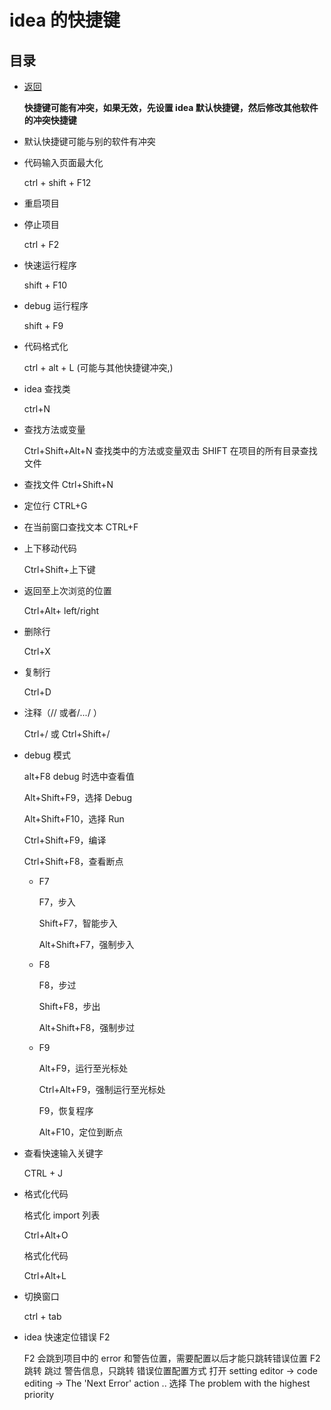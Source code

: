 # idea 的快捷键

## 目录

- [返回](./README.md)

  **快捷键可能有冲突，如果无效，先设置 idea 默认快捷键，然后修改其他软件的冲突快捷键**

- 默认快捷键可能与别的软件有冲突

- 代码输入页面最大化

  ctrl + shift + F12

- 重启项目

- 停止项目

  ctrl + F2

- 快速运行程序

  shift + F10

- debug 运行程序

  shift + F9

- 代码格式化

  ctrl + alt + L (可能与其他快捷键冲突,)

- idea 查找类

  ctrl+N

- 查找方法或变量

  Ctrl+Shift+Alt+N 查找类中的方法或变量双击 SHIFT 在项目的所有目录查找文件

- 查找文件 Ctrl+Shift+N
- 定位行 CTRL+G

- 在当前窗口查找文本 CTRL+F

- 上下移动代码

  Ctrl+Shift+上下键

- 返回至上次浏览的位置

  Ctrl+Alt+ left/right

- 删除行

  Ctrl+X

- 复制行

  Ctrl+D

- 注释（// 或者/_..._/ ）

  Ctrl+/ 或 Ctrl+Shift+/

- debug 模式

  alt+F8 debug 时选中查看值

  Alt+Shift+F9，选择 Debug

  Alt+Shift+F10，选择 Run

  Ctrl+Shift+F9，编译

  Ctrl+Shift+F8，查看断点

  - F7

    F7，步入

    Shift+F7，智能步入

    Alt+Shift+F7，强制步入

  - F8

    F8，步过

    Shift+F8，步出

    Alt+Shift+F8，强制步过

  - F9

    Alt+F9，运行至光标处

    Ctrl+Alt+F9，强制运行至光标处

    F9，恢复程序

    Alt+F10，定位到断点

- 查看快速输入关键字

  CTRL + J

- 格式化代码

  格式化 import 列表

  Ctrl+Alt+O

  格式化代码

  Ctrl+Alt+L

- 切换窗口

  ctrl + tab

- idea 快速定位错误 F2

  F2 会跳到项目中的 error 和警告位置，需要配置以后才能只跳转错误位置 F2 跳转 跳过 警告信息，只跳转 错误位置配置方式 打开 setting editor -> code editing -> The 'Next Error' action .. 选择 The problem with the highest priority

